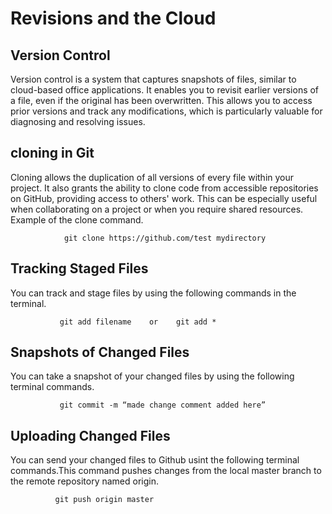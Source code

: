 # Revisions and the Cloud

## Version Control

Version control is a system that captures snapshots of files, similar to cloud-based office applications. It enables you to revisit earlier versions of a file, even if the original has been overwritten. This allows you to access prior versions and track any modifications, which is particularly valuable for diagnosing and resolving issues.

## cloning in Git

Cloning allows the duplication of all versions of every file within your project. It also grants the ability to clone code from accessible repositories on GitHub, providing access to others' work. This can be especially useful when collaborating on a project or when you require shared resources. Example of the clone command.

                git clone https://github.com/test mydirectory

## Tracking Staged Files

You can track and stage files by using the following commands in the terminal.

               git add filename    or    git add *

## Snapshots of Changed Files

You can take a snapshot of your changed files by using the following terminal commands.

               git commit -m “made change comment added here”

## Uploading Changed Files

You can send your changed files to Github usint the following terminal commands.This command pushes changes from the local master branch to the remote repository named origin.

              git push origin master
